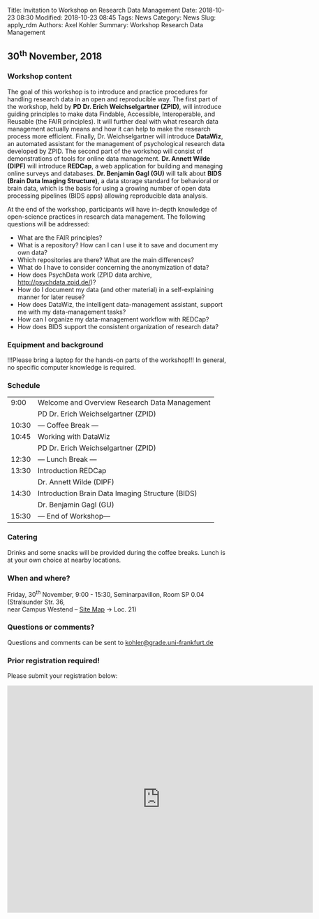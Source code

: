 Title: Invitation to Workshop on Research Data Management
Date: 2018-10-23 08:30
Modified: 2018-10-23 08:45
Tags: News
Category: News
Slug: apply_rdm
Authors: Axel Kohler
Summary: Workshop Research Data Management

## 30<sup>th</sup> November, 2018

### Workshop content

The goal of this workshop is to introduce and practice procedures for handling research data in an open and reproducible way. The first part of the workshop, held by **PD Dr. Erich Weichselgartner (ZPID)**, will introduce guiding principles to make data Findable, Accessible, Interoperable, and Reusable (the FAIR principles). It will further deal with what research data management actually means and how it can help to make the research process more efficient. Finally, Dr. Weichselgartner will introduce **DataWiz**, an automated assistant for the management of psychological research data developed by ZPID.
The second part of the workshop will consist of demonstrations of tools for online data management. **Dr. Annett Wilde (DIPF)** will introduce **REDCap**, a web application for building and managing online surveys and databases. **Dr. Benjamin Gagl (GU)** will talk about **BIDS (Brain Data Imaging Structure)**, a data storage standard for behavioral or brain data, which is the basis for using a growing number of open data processing pipelines (BIDS apps) allowing reproducible data analysis.

At the end of the workshop, participants will have in-depth knowledge of open-science practices in research data management. The following questions will be addressed:
* What are the FAIR principles?</li>
* What is a repository? How can I can I use it to save and document my own data?</li>
* Which repositories are there? What are the main differences?</li>
* What do I have to consider concerning the anonymization of data?</li>
* How does PsychData work (ZPID data archive, http://psychdata.zpid.de/)?</li>
* How do I document my data (and other material) in a self-explaining manner for later reuse?</li>
* How does DataWiz, the intelligent data-management assistant, support me with my data-management tasks?</li>
* How can I organize my data-management workflow with REDCap?</li>
* How does BIDS support the consistent organization of research data?</li>

### Equipment and background

!!!Please bring a laptop for the hands-on parts of the workshop!!!
In general, no specific computer knowledge is required.

### Schedule

<table>
<tr>
<td>9:00</td>		<td>Welcome and Overview Research Data Management</td>
</tr>
<tr>
<td>	</td>	<td>PD Dr. Erich Weichselgartner (ZPID)</td>
</tr>
<tr>
<td>10:30</td> 			<td>— Coffee Break —</td>
</tr>
<tr>
<td>10:45</td>			<td>Working with DataWiz</td>
</tr>
<tr>
<td>	</td>	<td>PD Dr. Erich Weichselgartner (ZPID)</td>
</tr>
<tr>
<td>12:30</td>			<td>— Lunch Break —</td>
</tr>
<tr>
<td>13:30</td>			<td>Introduction REDCap</td>
</tr>
<tr>
<td>	</td>	<td>Dr. Annett Wilde (DIPF)</td>
</tr>
<tr>
<td>14:30</td>			<td>Introduction Brain Data Imaging Structure (BIDS)</td>
</tr>
<tr>
<td>	</td>	<td>Dr. Benjamin Gagl (GU)</td>
</tr>
<tr>
<td>15:30</td>			<td>— End of Workshop—</td>
</tr>
</table>

### Catering

Drinks and some snacks will be provided during the coffee breaks. Lunch is at your own choice at nearby locations.

### When and where?

Friday, 30<sup>th</sup> November, 9:00 - 15:30, Seminarpavillon, Room SP 0.04 (Stralsunder Str. 36, <br />near Campus Westend – [Site Map](http://www.uni-frankfurt.de/38093807/Campus_Westend-pdf.pdf) &rarr; Loc. 21)

### Questions or comments?

Questions and comments can be sent to kohler@grade.uni-frankfurt.de

### Prior registration required!

<p>Please submit your registration below:</p>
<iframe 
src="https://docs.google.com/forms/d/e/1FAIpQLSfdhn2zH2TFGPThJEXEhwRml4CP0_tF5mXvBE-olBvYi-_LhQ/viewform?embedded=true" 
width="700" height="520" frameborder="0" marginheight="0" marginwidth="0">Loading...</iframe>
